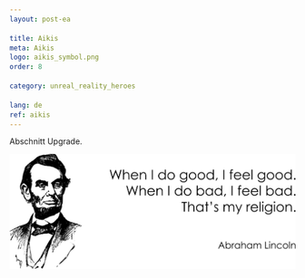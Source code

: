 ```yaml
---
layout: post-ea

title: Aikis
meta: Aikis
logo: aikis_symbol.png
order: 8

category: unreal_reality_heroes

lang: de
ref: aikis
---
```


Abschnitt Upgrade.

<a data-fancybox="gallery" href="/img/programming/Lincoln.png"><img src="/img/programming/Lincoln.png" alt=""></a>

